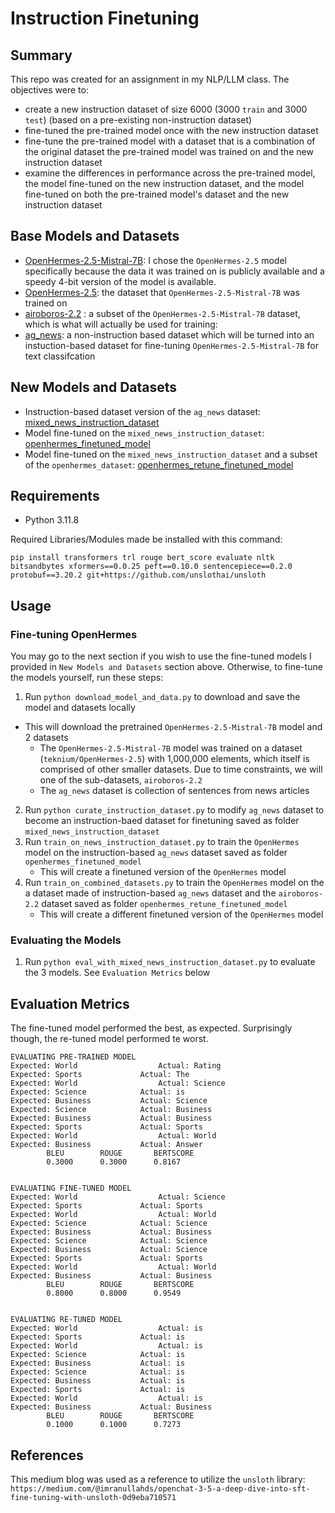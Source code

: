 # Instruction Finetuning 
## Summary
This repo was created for an assignment in my NLP/LLM class. The objectives were to:
 - create a new instruction dataset of size 6000 (3000 `train` and 3000 `test`) (based on a pre-existing non-instruction dataset)
 - fine-tuned the pre-trained model once with the new instruction dataset
 - fine-tune the pre-trained model with a dataset that is a combination of the original dataset the pre-trained model was trained on and the new instruction dataset
 - examine the differences in performance across the pre-trained model, the model fine-tuned on the new instruction dataset, and the model fine-tuned on both the pre-trained model's dataset and the new instruction dataset

## Base Models and Datasets
 - [OpenHermes-2.5-Mistral-7B](https://huggingface.co/unsloth/OpenHermes-2.5-Mistral-7B-bnb-4bit): I chose the `OpenHermes-2.5` model specifically because the data it was trained on is publicly available and a speedy 4-bit version of the model is available.     
 - [OpenHermes-2.5](https://huggingface.co/datasets/teknium/OpenHermes-2.5): the dataset that `OpenHermes-2.5-Mistral-7B` was trained on
 - [airoboros-2.2](https://huggingface.co/datasets/jondurbin/airoboros-2.2) : a subset of the `OpenHermes-2.5-Mistral-7B` dataset, which is what will actually be used for training:
 - [ag_news](https://huggingface.co/datasets/ag_news): a non-instruction based dataset which will be turned into an instuction-based dataset for fine-tuning `OpenHermes-2.5-Mistral-7B` for text classifcation

## New Models and Datasets
 - Instruction-based dataset version of the `ag_news` dataset: [mixed_news_instruction_dataset](https://utsacloud-my.sharepoint.com/:f:/g/personal/hezron_perez_my_utsa_edu/ErkgebMbU9xBpjPhIdwkeRkBvRJcPabLh58lJcJ6I87HBg?e=QngS7m)
 - Model fine-tuned on the `mixed_news_instruction_dataset`: [openhermes_finetuned_model](https://utsacloud-my.sharepoint.com/:f:/g/personal/hezron_perez_my_utsa_edu/El7_4BlZFLJLmHGmyOQYPckBW3opf24mi3DGMxv5q2f4Dg?e=XkYmZp)
 - Model fine-tuned on the `mixed_news_instruction_dataset` and a subset of the `openhermes_dataset`: [openhermes_retune_finetuned_model](https://utsacloud-my.sharepoint.com/:f:/g/personal/hezron_perez_my_utsa_edu/EvN7Hmq0xsRHtK2PWLXcTfoBBGG9vWWcQwG8tiv6Y-C8jQ?e=W5Pphv)

## Requirements
 - Python 3.11.8

Required Libraries/Modules made be installed with this command:
```
pip install transformers trl rouge bert_score evaluate nltk bitsandbytes xformers==0.0.25 peft==0.10.0 sentencepiece==0.2.0 protobuf==3.20.2 git+https://github.com/unslothai/unsloth
```

## Usage

### Fine-tuning OpenHermes
You may go to the next section if you wish to use the fine-tuned models I provided in `New Models and Datasets` section above. Otherwise, to fine-tune the models yourself, run these steps: 

1. Run `python download_model_and_data.py` to download and save the model and datasets locally
 - This will download the pretrained `OpenHermes-2.5-Mistral-7B` model and 2 datasets
   - The `OpenHermes-2.5-Mistral-7B` model was trained on a dataset (`teknium/OpenHermes-2.5`) with 1,000,000 elements, which itself is comprised of other smaller datasets. Due to time constraints, we will one of the sub-datasets, `airoboros-2.2`
   - The `ag_news` dataset is collection of sentences from news articles
2. Run `python curate_instruction_dataset.py` to modify `ag_news` dataset to become an instruction-baed dataset for finetuning saved as folder `mixed_news_instruction_dataset`
4. Run `train_on_news_instruction_dataset.py` to train the `OpenHermes` model on the instruction-based `ag_news` dataset saved as folder `openhermes_finetuned_model`
   - This will create a finetuned version of the `OpenHermes` model
4. Run `train_on_combined_datasets.py` to train the `OpenHermes` model on the a dataset made of instruction-based `ag_news` dataset and the `airoboros-2.2` dataset saved as folder `openhermes_retune_finetuned_model`
   - This will create a different finetuned version of the `OpenHermes` model
 ### Evaluating the Models
1. Run `python eval_with_mixed_news_instruction_dataset.py` to evaluate the 3 models. See `Evaluation Metrics` below

## Evaluation Metrics
The fine-tuned model performed the best, as expected. Surprisingly though, the re-tuned model performed te worst. 

```
EVALUATING PRE-TRAINED MODEL
Expected: World			         Actual: Rating
Expected: Sports			 Actual: The
Expected: World			         Actual: Science
Expected: Science			 Actual: is
Expected: Business			 Actual: Science
Expected: Science			 Actual: Business
Expected: Business			 Actual: Business
Expected: Sports			 Actual: Sports
Expected: World			         Actual: World
Expected: Business			 Actual: Answer
		BLEU		ROUGE		BERTSCORE
		0.3000		0.3000		0.8167


EVALUATING FINE-TUNED MODEL
Expected: World		        	 Actual: Science
Expected: Sports			 Actual: Sports
Expected: World	        		 Actual: World
Expected: Science			 Actual: Science
Expected: Business			 Actual: Business
Expected: Science			 Actual: Science
Expected: Business			 Actual: Science
Expected: Sports			 Actual: Sports
Expected: World			         Actual: World
Expected: Business			 Actual: Business
		BLEU		ROUGE		BERTSCORE
		0.8000		0.8000		0.9549


EVALUATING RE-TUNED MODEL
Expected: World	        		 Actual: is
Expected: Sports			 Actual: is
Expected: World			         Actual: is
Expected: Science			 Actual: is
Expected: Business			 Actual: is
Expected: Science			 Actual: is
Expected: Business			 Actual: is
Expected: Sports			 Actual: is
Expected: World			         Actual: is
Expected: Business			 Actual: Business
		BLEU		ROUGE		BERTSCORE
		0.1000		0.1000		0.7273

```

## References
This medium blog was used as a reference to utilize the `unsloth` library:
`https://medium.com/@imranullahds/openchat-3-5-a-deep-dive-into-sft-fine-tuning-with-unsloth-0d9eba710571`
